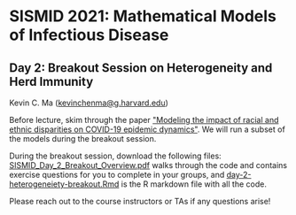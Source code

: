 # SISMID 2021: Mathematical Models of Infectious Disease 
## Day 2: Breakout Session on Heterogeneity and Herd Immunity

Kevin C. Ma (kevinchenma@g.harvard.edu)

Before lecture, skim through the paper ["Modeling the impact of racial and ethnic disparities on COVID-19 epidemic dynamics"](https://elifesciences.org/articles/66601). We will run a subset of the models during the breakout session.

During the breakout session, download the following files: [SISMID_Day_2_Breakout_Overview.pdf](https://github.com/kevincma/sismid-2021-modeling-breakout/blob/main/SISMID_Day_2_Breakout_Overview.pdf) walks through the code and contains exercise questions for you to complete in your groups, and [day-2-heterogeneiety-breakout.Rmd](https://github.com/kevincma/sismid-2021-modeling-breakout/blob/main/day-2-heterogeneiety-breakout.Rmd) is the R markdown file with all the code.

Please reach out to the course instructors or TAs if any questions arise!

